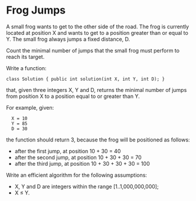 ﻿# Frog Jumps

A small frog wants to get to the other side of the road. The frog is currently located at position X and wants to get to a position greater than or equal to Y. The small frog always jumps a fixed distance, D.

Count the minimal number of jumps that the small frog must perform to reach its target.

Write a function:

`class Solution { public int solution(int X, int Y, int D); }`

that, given three integers X, Y and D, returns the minimal number of jumps from position X to a position equal to or greater than Y.

For example, given:

```
  X = 10
  Y = 85
  D = 30
```

the function should return 3, because the frog will be positioned as follows:

- after the first jump, at position 10 + 30 = 40
- after the second jump, at position 10 + 30 + 30 = 70
- after the third jump, at position 10 + 30 + 30 + 30 = 100

Write an efficient algorithm for the following assumptions:

- X, Y and D are integers within the range [1..1,000,000,000];
- X ≤ Y.
